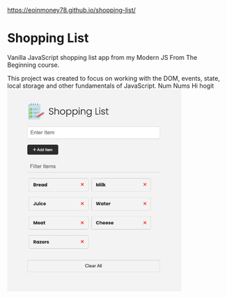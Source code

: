https://eoinmoney78.github.io/shopping-list/

# Shopping List

Vanilla JavaScript shopping list app from my Modern JS From The Beginning course.

This project was created to focus on working with the DOM, events, state, local storage and other fundamentals of JavaScript.
Num Nums
Hi hogit
<img src="images/screen.png" width="400">

